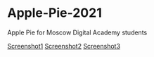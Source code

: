 # Apple-Pie-2021

Apple Pie for Moscow Digital Academy students

[Screenshot1](https://github.com/vtretjakov/Apple-Pie-2021/blob/main/Apple%20Pie%202021/Assets.xcassets/Screenshot01.imageset/Screenshot01.png?raw=true)
[Screenshot2](https://github.com/vtretjakov/Apple-Pie-2021/blob/main/Apple%20Pie%202021/Assets.xcassets/Screenshot01.imageset/Screenshot02.png?raw=true)
[Screenshot3](https://github.com/vtretjakov/Apple-Pie-2021/blob/main/Apple%20Pie%202021/Assets.xcassets/Screenshot01.imageset/Screenshot03.png?raw=true)
